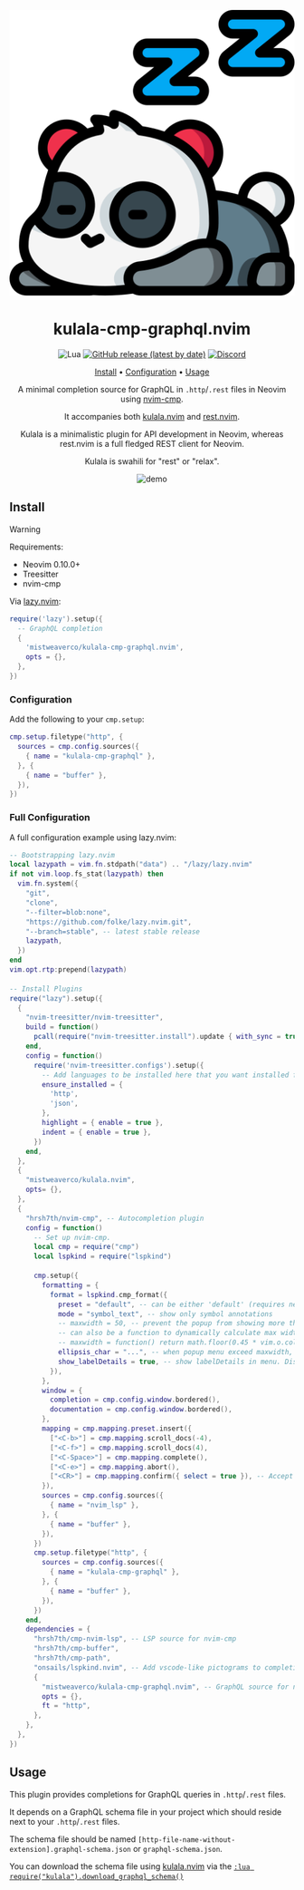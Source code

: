 <div align="center">

![Kulala Logo](logo.svg)

# kulala-cmp-graphql.nvim

![Lua](https://img.shields.io/badge/Made%20with%20Lua-blueviolet.svg?style=for-the-badge&logo=lua)
[![GitHub release (latest by date)](https://img.shields.io/github/v/release/mistweaverco/kulala-cmp-graphql.nvim?style=for-the-badge)](https://github.com/mistweaverco/kulala-cmp-graphql.nvim/releases/latest)
[![Discord](https://img.shields.io/badge/discord-join-7289da?style=for-the-badge&logo=discord)](https://discord.gg/QyVQmfY4Rt)

[Install](#install) • [Configuration](#configuration) • [Usage](#usage)

<p></p>

A minimal completion source for GraphQL in `.http`/`.rest` files in Neovim using [nvim-cmp][nvim-cmp].

It accompanies both [kulala.nvim][kulala] and [rest.nvim][restnvim].

Kulala is a minimalistic plugin for API development in Neovim,
whereas rest.nvim is a full fledged REST client for Neovim.

Kulala is swahili for "rest" or "relax".

<p></p>

![demo](https://github.com/user-attachments/assets/3d3d3a3a-0272-4405-a7e0-7e9b8f03ea88)

<p></p>

</div>

## Install

> [!WARNING]
> Requirements:
> - Neovim 0.10.0+
> - Treesitter
> - nvim-cmp

Via [lazy.nvim](https://github.com/folke/lazy.nvim):


```lua
require('lazy').setup({
  -- GraphQL completion
  {
    'mistweaverco/kulala-cmp-graphql.nvim',
    opts = {},
  },
})
```

### Configuration

Add the following to your `cmp.setup`:

```lua
cmp.setup.filetype("http", {
  sources = cmp.config.sources({
    { name = "kulala-cmp-graphql" },
  }, {
    { name = "buffer" },
  }),
})
```

### Full Configuration

A full configuration example using lazy.nvim:

```lua
-- Bootstrapping lazy.nvim
local lazypath = vim.fn.stdpath("data") .. "/lazy/lazy.nvim"
if not vim.loop.fs_stat(lazypath) then
  vim.fn.system({
    "git",
    "clone",
    "--filter=blob:none",
    "https://github.com/folke/lazy.nvim.git",
    "--branch=stable", -- latest stable release
    lazypath,
  })
end
vim.opt.rtp:prepend(lazypath)

-- Install Plugins
require("lazy").setup({
  {
    "nvim-treesitter/nvim-treesitter",
    build = function()
      pcall(require("nvim-treesitter.install").update { with_sync = true })
    end,
    config = function()
      require('nvim-treesitter.configs').setup({
        -- Add languages to be installed here that you want installed for treesitter
        ensure_installed = {
          'http',
          'json',
        },
        highlight = { enable = true },
        indent = { enable = true },
      })
    end,
  },
  {
    "mistweaverco/kulala.nvim",
    opts= {},
  },
  {
    "hrsh7th/nvim-cmp", -- Autocompletion plugin
    config = function()
      -- Set up nvim-cmp.
      local cmp = require("cmp")
      local lspkind = require("lspkind")

      cmp.setup({
        formatting = {
          format = lspkind.cmp_format({
            preset = "default", -- can be either 'default' (requires nerd-fonts font) or 'codicons' for codicon preset (requires vscode-codicons font)
            mode = "symbol_text", -- show only symbol annotations
            -- maxwidth = 50, -- prevent the popup from showing more than provided characters (e.g 50 will not show more than 50 characters)
            -- can also be a function to dynamically calculate max width such as
            -- maxwidth = function() return math.floor(0.45 * vim.o.columns) end,
            ellipsis_char = "...", -- when popup menu exceed maxwidth, the truncated part would show ellipsis_char instead (must define maxwidth first)
            show_labelDetails = true, -- show labelDetails in menu. Disabled by default
          }),
        },
        window = {
          completion = cmp.config.window.bordered(),
          documentation = cmp.config.window.bordered(),
        },
        mapping = cmp.mapping.preset.insert({
          ["<C-b>"] = cmp.mapping.scroll_docs(-4),
          ["<C-f>"] = cmp.mapping.scroll_docs(4),
          ["<C-Space>"] = cmp.mapping.complete(),
          ["<C-e>"] = cmp.mapping.abort(),
          ["<CR>"] = cmp.mapping.confirm({ select = true }), -- Accept currently selected item. Set `select` to `false` to only confirm explicitly selected items.
        }),
        sources = cmp.config.sources({
          { name = "nvim_lsp" },
        }, {
          { name = "buffer" },
        }),
      })
      cmp.setup.filetype("http", {
        sources = cmp.config.sources({
          { name = "kulala-cmp-graphql" },
        }, {
          { name = "buffer" },
        }),
      })
    end,
    dependencies = {
      "hrsh7th/cmp-nvim-lsp", -- LSP source for nvim-cmp
      "hrsh7th/cmp-buffer",
      "hrsh7th/cmp-path",
      "onsails/lspkind.nvim", -- Add vscode-like pictograms to completion items
      {
        "mistweaverco/kulala-cmp-graphql.nvim", -- GraphQL source for nvim-cmp in http files
        opts = {},
        ft = "http",
      },
    },
  },
})
```

## Usage

This plugin provides completions for GraphQL queries in `.http`/`.rest` files.

It depends on a GraphQL schema file in your project which should reside next to your `.http`/`.rest` files.

The schema file should be named `[http-file-name-without-extension].graphql-schema.json` or `graphql-schema.json`.

You can download the schema file using [kulala.nvim][kulala] via the
[`:lua require("kulala").download_graphql_schema()`][kulala-dl-gql-schema]

[kulala]: https://github.com/mistweaverco/kulala.nvim
[restnvim]: https://github.com/rest-nvim/rest.nvim
[kulala-dl-gql-schema]: https://kulala.mwco.app/docs/usage/public-methods#download_graphql_schema
[nvim-cmp]: https://github.com/hrsh7th/nvim-cmp

